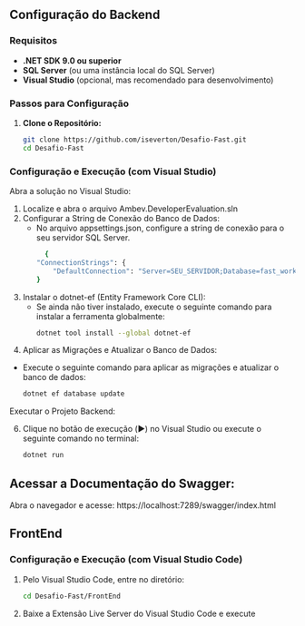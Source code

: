 ## Configuração do Backend

### Requisitos

- **.NET SDK 9.0 ou superior**
- **SQL Server** (ou uma instância local do SQL Server)
- **Visual Studio** (opcional, mas recomendado para desenvolvimento)

### Passos para Configuração

1. **Clone o Repositório:**

   ```bash
   git clone https://github.com/iseverton/Desafio-Fast.git
   cd Desafio-Fast
 ### Configuração e Execução (com Visual Studio)
 Abra a solução no Visual Studio:

1. Localize e abra o arquivo Ambev.DeveloperEvaluation.sln
2. Configurar a String de Conexão do Banco de Dados:
    - No arquivo appsettings.json, configure a string de conexão para o seu servidor SQL Server.
        ```bash
          {
      "ConnectionStrings": {
            "DefaultConnection": "Server=SEU_SERVIDOR;Database=fast_workshop_manage;TrustServerCertificate=True;Integrated Security=True;"
      }

4. Instalar o dotnet-ef (Entity Framework Core CLI):
   - Se ainda não tiver instalado, execute o seguinte comando para instalar a ferramenta globalmente:
      ```bash
      dotnet tool install --global dotnet-ef
5. Aplicar as Migrações e Atualizar o Banco de Dados:
  -  Execute o seguinte comando para aplicar as migrações e atualizar o banco de dados:
      ```bash
     dotnet ef database update
Executar o Projeto Backend:

6. Clique no botão de execução (▶️) no Visual Studio ou execute o seguinte comando no terminal:
      ```bash
     dotnet run
## Acessar a Documentação do Swagger:
  Abra o navegador e acesse: https://localhost:7289/swagger/index.html
## FrontEnd
### Configuração e Execução (com Visual Studio Code)
1. Pelo Visual Studio Code, entre no diretório:

   ```bash
   cd Desafio-Fast/FrontEnd
2. Baixe a Extensão Live Server do Visual Studio Code e execute
